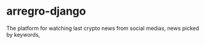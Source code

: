 # arregro-django
The platform for watching last crypto news from social medias, news picked by keywords,
